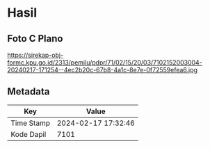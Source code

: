 # Hasil

## Foto C Plano

https://sirekap-obj-formc.kpu.go.id/2313/pemilu/pdpr/71/02/15/20/03/7102152003004-20240217-171254--4ec2b20c-67b8-4a1c-8e7e-0f72559efea6.jpg


## Metadata

| Key        | Value               |
| ---------- | ------------------- |
| Time Stamp | 2024-02-17 17:32:46 |
| Kode Dapil | 7101                |



